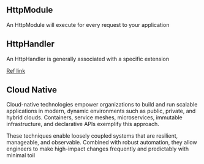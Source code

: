 ## HttpModule
 
 An HttpModule will execute for every request to your application
 
 ## HttpHandler
 An HttpHandler is generally associated with a specific extension
 
 [Ref link](https://stackoverflow.com/questions/6449132/http-handler-vs-http-module)
 
 ## Cloud Native
  Cloud-native technologies empower organizations to build and run scalable applications in modern, dynamic environments such as public, private, and hybrid clouds. Containers, service meshes, microservices, immutable infrastructure, and declarative APIs exemplify this approach.
  
  These techniques enable loosely coupled systems that are resilient, manageable, and observable. Combined with robust automation, they allow engineers to make high-impact changes frequently and predictably with minimal toil
 
 
 
